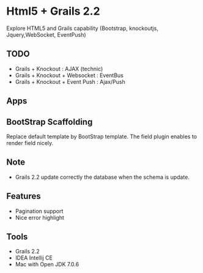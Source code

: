 Html5 + Grails 2.2
============

Explore HTML5 and Grails capability (Bootstrap, knockoutjs, Jquery,WebSocket, EventPush)

TODO
----
 - Grails + Knockout              : AJAX (technic)
 - Grails + Knockout + Websocket  : EventBus
 - Grails + Knockout + Event Push : Ajax/Push

Apps
----

BootStrap Scaffolding
----
Replace default template by BootStrap template.
The field plugin enables to render field nicely.

## Note
 - Grails 2.2 update correctly the database when the schema is update.

## Features
 - Pagination support
 - Nice error highlight

Tools
-----
 - Grails 2.2
 - IDEA Intellij CE
 - Mac with Open JDK 7.0.6
